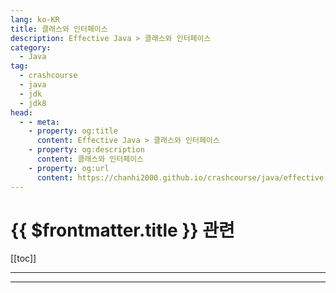 ```yaml
---
lang: ko-KR
title: 클래스와 인터페이스
description: Effective Java > 클래스와 인터페이스
category: 
  - Java
tag: 
  - crashcourse
  - java
  - jdk
  - jdk8
head:
  - - meta:
    - property: og:title
      content: Effective Java > 클래스와 인터페이스
    - property: og:description
      content: 클래스와 인터페이스
    - property: og:url
      content: https://chanhi2000.github.io/crashcourse/java/effective-java/03-classes-and-interfaces.html
---
```


# {{ $frontmatter.title }} 관련

[[toc]]

---

<!-- https://yangbongsoo.gitbook.io/study/java-effective-java/classes_and_interfaces -->

---

<TagLinks />